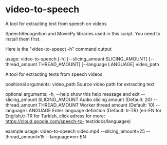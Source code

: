 # video-to-speech
A tool for extracting text from speech on videos 

SpeechRecognition and MoviePy libraries used in this script.
You need to install them first.

Here is the "video-to-speect -h" command output

usage: video-to-speech [-h] [--slicing_amount SLICING_AMOUNT]
                     [--thread_amount THREAD_AMOUNT] [--language LANGUAGE]
                     video_path

A tool for extracting texts from speech videos

positional arguments:
  video_path            Source video path for extracting text

optional arguments:
  -h, --help            show this help message and exit
  --slicing_amount SLICING_AMOUNT
                        Audio slicing amount (Default: 20)
  --thread_amount THREAD_AMOUNT
                        Worker thread amount (Default: 10)
  --language LANGUAGE   Enter language definition (Default: tr-TR) (en-EN for
                        English,tr-TR for Turkish, click adress for more:
                        https://cloud.google.com/speech-to-
                        text/docs/languages)

example usage: video-to-speech video.mp4 --slicing_amount=25
--thread_amount=15 --language=en-EN
